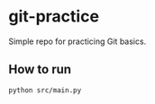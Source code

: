 # git-practice
Simple repo for practicing Git basics.


## How to run
```bash
python src/main.py
```

